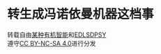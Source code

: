 # 转生成冯诺依曼机器这档事

转载自由[某种有机智能](https://www.zhihu.com/people/dvsfasdfcsfdx)和[EDLSDPSY](https://www.zhihu.com/people/edlsdpsy)  
遵守[CC BY-NC-SA 4.0](https://creativecommons.org/licenses/by-nc-sa/4.0/deed.zh-hans)进行分发
